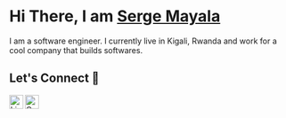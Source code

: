 
<h1>Hi There, I am <a  href="https://iamayala.github.io/">Serge Mayala</a> </h1>

I am a software engineer. I currently live in Kigali, Rwanda and work for a cool company that builds softwares.


## Let's Connect :handshake:

<a target="_blank" href="https://www.linkedin.com/in/sergemayala/">
  <img align="left" alt="LinkdeIN" width="25px" src="https://cdn.jsdelivr.net/npm/simple-icons@v3/icons/linkedin.svg" />
</a>
<a target="_blank" href="mailto:ndimayala@gmail.com">
  <img align="left" alt="Gmail" width="25px" src="https://cdn.jsdelivr.net/npm/simple-icons@v3/icons/gmail.svg" />
</a>
